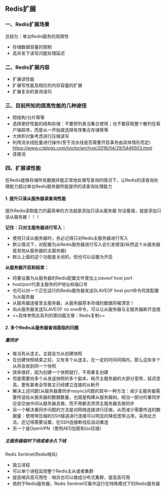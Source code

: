 Redis扩展
--------

### 一、Redis扩展场景
总结为：单台Redis服务的局限性
* 存储数据容量的限制
* 高并发下读写问题处理延迟

### 二、Redis扩展内容
* 扩展读性能
* 扩展写性能及相应的内存容量的扩展
* 扩展复杂的查询语句

### 三、目前所知的提高性能的几种途径
* 短结构/分片等等
* 选择更好性能的结构存储：不要把列表当集合使用；也不要获取整个散列在客户端排序，而是从一开始就选择有序集合存储等等
* 大体积对象考虑进行压缩读写
* 利用流水线批量进行操作(至于流水线是否需要开启事务由具体情形而定)
https://www.cnblogs.com/ivictor/archive/2016/04/29/5446503.html
* 连接池


### 四、扩展读性能
在Redis能够存储所有数据并能正常地处理写查询的情况下，让Redis的读查询处理能力超过单台Redis服务器所能提供的读查询处理能力

#### 1. 提升只读从服务器读查询性能

提升Redis读取能力的最简单的方法就是添加只读从服务器
你没看错，就是添加只读从服务器！！！

**记住：只对主服务器进行写入：**
* 使用只读从服务器时，务必记得只对Redis主服务器进行写入
* 默认情况下，对配置为从Redis服务器进行写入会引发错误(纵然这个从服务器是其他从服务器的主服务器)
* 默认上面的这个功能是关闭的，但也可以设置为开启

**从服务器开启和结束：**
* 将要设置为从服务器的Redis配置文件里加上slaveof host port
* host/port代表主服务的IP地址和端口号
* 也可以对一个正在运行的Redis服务器发送SLAVEOF host port命令将其配置为从服务器
* 从服务器连接至主服务器，从服务器原本存储的数据将被清空！
* 向从服务器发送SLAVEOF no one命令，可以让从服务器与主服务器断开连接
* ==具体参照此系列的第四篇文章：Redis复制==
 
#### 2. 多个Redis从服务器查询面临的问题

##### 重同步

* 每当有从连主，主就会为从创建快照
* 在创建快照结束之前，又有多个从连主，在一定的时间间隔内，那么这些多个从将会收到同一个快照
* 效率很好，因为创建一个快照就行，不用重复创建
* 但是需要向多个从发送快照的多个副本，耗尽主服务器的大部分宽带，延迟变高，更有甚者会导致主已经建立连接的从断开
* 解决上述问题(从服务器重同步resync)问题的其中一种方法：减少主服务器需要传送给从服务器的数据数量，也就是构建从服务器树。相当一部分的重同步应该交由中间从服务器去做，而不用都去劳烦主服务器去做同步
* 另一个解决重同步问题的方法是对网络连接进行压缩，从而减少需要传送的数据量：使用带压缩的SSH隧道进行连接可以明显的降低宽带占用，采用此方法，还记得需要设置，在SSH连接断线后自动重连
* 另一个是OpenVPN（使用AED加密和lzo压缩）

##### 主服务器临时下线或者永久下线
Redis Sentinel(Redis哨兵)
* 独立进程
* 可以单个进程监控整个Redis主从或者集群
* 提高哨兵高可用性：哨兵也可以做成分布式集群，提高高可用
* 依附于Redis服务器，Redis Sentinel可看作运行在特殊模式下的Redis服务器













